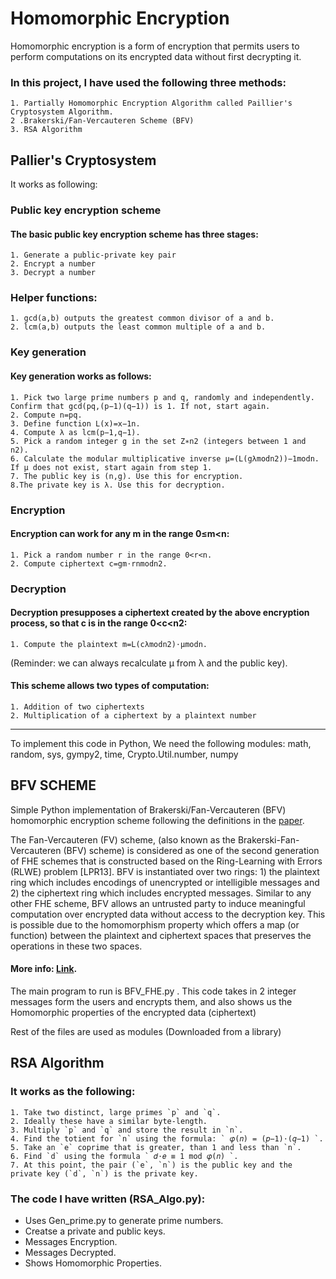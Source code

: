 # Homomorphic Encryption
Homomorphic encryption is a form of encryption that permits users to perform computations on its encrypted data without first decrypting it.
### In this project, I have used the following three methods:
    1. Partially Homomorphic Encryption Algorithm called Paillier's Cryptosystem Algorithm.
    2 .Brakerski/Fan-Vercauteren Scheme (BFV) 
    3. RSA Algorithm

## Pallier's Cryptosystem
It works as following:

### Public key encryption scheme
#### The basic public key encryption scheme has three stages:
    1. Generate a public-private key pair
    2. Encrypt a number
    3. Decrypt a number

### Helper functions:
    1. gcd(a,b) outputs the greatest common divisor of a and b.
    2. lcm(a,b) outputs the least common multiple of a and b.

### Key generation
#### Key generation works as follows:
    1. Pick two large prime numbers p and q, randomly and independently. Confirm that gcd(pq,(p−1)(q−1)) is 1. If not, start again.
    2. Compute n=pq.
    3. Define function L(x)=x−1n.
    4. Compute λ as lcm(p−1,q−1).
    5. Pick a random integer g in the set Z∗n2 (integers between 1 and n2).
    6. Calculate the modular multiplicative inverse μ=(L(gλmodn2))−1modn. If μ does not exist, start again from step 1.
    7. The public key is (n,g). Use this for encryption.
    8.The private key is λ. Use this for decryption.

### Encryption
#### Encryption can work for any m in the range 0≤m<n:
    1. Pick a random number r in the range 0<r<n.
    2. Compute ciphertext c=gm⋅rnmodn2.
    
### Decryption
#### Decryption presupposes a ciphertext created by the above encryption process, so that c is in the range 0<c<n2:
    1. Compute the plaintext m=L(cλmodn2)⋅μmodn. 
(Reminder: we can always recalculate μ from λ and the public key).

#### This scheme allows two types of computation:
    1. Addition of two ciphertexts
    2. Multiplication of a ciphertext by a plaintext number

_______________________________

To implement this code in Python, We need the following modules:
math, random, sys, gympy2, time, Crypto.Util.number, numpy



## BFV SCHEME
Simple Python implementation of Brakerski/Fan-Vercauteren (BFV) homomorphic encryption scheme following the definitions in the [paper](https://eprint.iacr.org/2012/144.pdf).

The Fan-Vercauteren (FV) scheme, (also known as the Brakerski-Fan-Vercauteren (BFV) scheme) is considered as one of the second generation of FHE schemes that is constructed based on the Ring-Learning with Errors (RLWE) problem [LPR13]. BFV is instantiated over two rings: 1) the plaintext ring which includes encodings of unencrypted or intelligible messages and 2) the ciphertext ring which includes encrypted messages. Similar to any other FHE scheme, BFV allows an untrusted party to induce meaningful computation over encrypted data without access to the decryption key. This is possible due to the homomorphism property which offers a map (or function) between the plaintext and ciphertext spaces that preserves the operations in these two spaces.

#### More info: [Link](https://inferati.com/blog/fhe-schemes-bfv).

The main program to run is BFV_FHE.py .
This code takes in 2 integer messages form the users and encrypts them, and also shows us the Homomorphic properties of the encrypted data (ciphertext)

 Rest of the files are used as modules (Downloaded from a library)
 
 ## RSA Algorithm
 ### It works as the following:
    1. Take two distinct, large primes `p` and `q`.
    2. Ideally these have a similar byte-length.
    3. Multiply `p` and `q` and store the result in `n`.
    4. Find the totient for `n` using the formula: ` 𝜑(𝑛) = (𝑝−1)⋅(𝑞−1) `.
    5. Take an `e` coprime that is greater, than 1 and less than `n`.
    6. Find `d` using the formula ` 𝑑⋅𝑒 ≡ 1 mod 𝜑(𝑛) `.
    7. At this point, the pair (`e`, `n`) is the public key and the private key (`d`, `n`) is the private key.
  
  ### The code I have written (RSA_Algo.py):
- Uses Gen_prime.py to generate prime numbers.
- Creatse a private and public keys.
- Messages Encryption.
- Messages Decrypted.
- Shows Homomorphic Properties.




